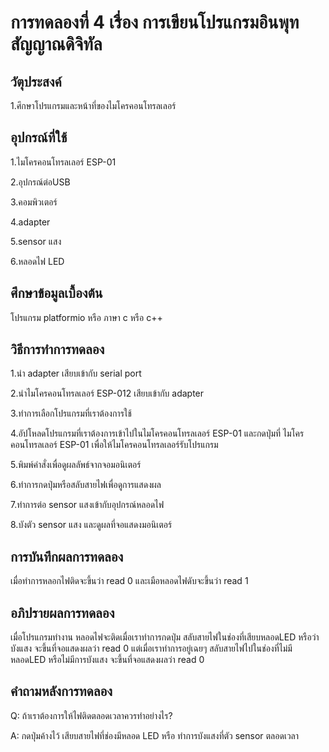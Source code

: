 # การทดลองที่ 4 เรื่อง การเขียนโปรแกรมอินพุทสัญญาณดิจิทัล

## วัตุประสงค์ 
1.ศึกษาโปรแกรมและหน้าที่ของไมโครคอนโทรลเลอร์

## อุปกรณ์ที่ใช้ 
1.ไมโครคอนโทรลเลอร์ ESP-01

2.อุปกรณ์ต่อUSB 
  
3.คอมพิวเตอร์

4.adapter 

5.sensor แสง 

6.หลอดไฟ LED

## ศึกษาข้อมูลเบื้องต้น 
โปรแกรม platformio หรือ ภาษา c หรือ c++

## วิธีการทำการทดลอง 
1.นำ adapter เสียบเข้ากับ serial port 

2.นำไมโครคอนโทรลเลอร์ ESP-012 เสียบเข้ากับ adapter

3.ทำการเลือกโปรแกรมที่เราต้องการใช้ 

4.อัปโหลดโปรแกรมที่เราต้องการเข้าไปในไมโครคอนโทรลเลอร์ ESP-01 และกดปุ่มที่ ไมโครคอนโทรลเลอร์ ESP-01 เพื่อให้ไมโครคอนโทรลเลอร์รับโปรแกรม 

5.พิมพ์คำสั่งเพื่อดูผลลัพธ์จากจอมอนิเตอร์ 

6.ทำการกดปุ่มหรือสลับสายไฟเพื่อดูการแสดงผล 

7.ทำการต่อ sensor แสงเข้ากับอุปกรณ์หลอดไฟ

8.บังตัว sensor แสง และดูผลที่จอแสดงมอนิเตอร์

## การบันทึกผลการทดลอง
เมื่อทำการหลอกไฟติดจะขึ้นว่า read 0 และเมือหลอดไฟดับจะขึ้นว่า read 1

## อภิปรายผลการทดลอง 
เมื่อโปรแกรมทำงาน หลอดไฟจะติดเมื่อเราทำการกดปุ่ม สลับสายไฟในช่องที่เสียบหลอดLED หรือว่าบังแสง จะขึ้นที่จอแสดงผลว่า read 0 แต่เมื่อเราทำการอยู่เฉยๆ สลับสายไฟไปในช่องที่ไม่มีหลอดLED หรือไม่มีการบังแสง จะขึ้นที่จอแสดงผลว่า read 0

## คำถามหลังการทดลอง
Q: ถ้าเราต้องการให้ไฟติดตลอดเวลาควรทำอย่างไร? 

A: กดปุ่มค้างไว้ เสียบสายไฟที่ช่องมีหลอด LED หรือ ทำการบังแสงที่ตัว sensor ตลอดเวลา
